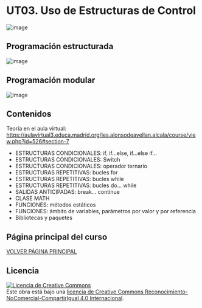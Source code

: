 # UT03. Uso de Estructuras de Control

![image](https://github.com/profeMelola/Programacion-03-2023-24/assets/91023374/dfbe2ca6-adf5-4cd9-92dc-5658cacde7f9)

## Programación estructurada

 ![image](https://github.com/profeMelola/Programacion-03-2023-24/assets/91023374/5a4feaec-1f4b-4a0e-8948-d4ed05df45ad)


## Programación modular

![image](https://github.com/profeMelola/Programacion-03-2023-24/assets/91023374/c807a8bc-37fb-4833-b0dc-7de5c89dfdaa)


## Contenidos

Teoría en el aula virtual: 
https://aulavirtual3.educa.madrid.org/ies.alonsodeavellan.alcala/course/view.php?id=526#section-7


- ESTRUCTURAS CONDICIONALES: if, if...else, if...else if...
- ESTRUCTURAS CONDICIONALES: Switch
- ESTRUCTURAS CONDICIONALES: operador ternario
- ESTRUCTURAS REPETITIVAS: bucles for
- ESTRUCTURAS REPETITIVAS: bucles while
- ESTRUCTURAS REPETITIVAS: bucles do... while
- SALIDAS ANTICIPADAS: break... continue
- CLASE MATH
- FUNCIONES: métodos estáticos
- FUNCIONES: ámbito de variables, parámetros por valor y por referencia
- Bibliotecas y paquetes

## Página principal del curso
[VOLVER PÁGINA PRINCIPAL](https://github.com/Trinal17/Programacion)

## Licencia

<a rel="license" href="http://creativecommons.org/licenses/by-nc-sa/4.0/"><img alt="Licencia de Creative Commons" style="border-width:0" src="https://i.creativecommons.org/l/by-nc-sa/4.0/88x31.png" /></a><br />Este obra está bajo una <a rel="license" href="http://creativecommons.org/licenses/by-nc-sa/4.0/">licencia de Creative Commons Reconocimiento-NoComercial-CompartirIgual 4.0 Internacional</a>.
